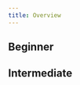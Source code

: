 ```yaml
---
title: Overview
---
```


## Beginner

<TutorialWideCard title="Database Change Management with MySQL" url="/blog/database-change-management-with-mysql" date="2023/04/23" logos="aurora"></TutorialWideCard>

<TutorialWideCard title="Database Change Management using Bytebase Cloud" url="/blog/database-change-management-using-bytebase-cloud" date="2023/04/17" logos="aurora"></TutorialWideCard>

<TutorialWideCard title="Database Change Management with Redis" url="/blog/database-change-management-with-redis" date="2023/04/14" logos="redis"></TutorialWideCard>

<TutorialWideCard title="Database Change Management with MongoDB" url="/blog/database-change-management-with-mongodb" date="2023/03/21" logos="mongodb"></TutorialWideCard>

<TutorialWideCard title="Database Change Management with Amazon Aurora" url="/blog/database-change-management-with-amazon-aurora" date="2023/03/09" logos="aurora"></TutorialWideCard>

<TutorialWideCard title="Database Change Management with PostgreSQL" url="/blog/database-change-management-with-postgresql" date="2023/02/14" logos="postgres"></TutorialWideCard>

<TutorialWideCard title="Database Change Management with TiDB" url="/blog/database-change-management-with-tidb" date="2023/01/03" logos="tidb"></TutorialWideCard>

<TutorialWideCard title="Database Change Management with Snowflake" url="/blog/database-change-management-with-snowflake" date="2022/12/22" logos="snowflake"></TutorialWideCard>

<TutorialWideCard title="How to Synchronize Database Schemas" url="/blog/database-change-management-with-snowflake" date="2022/11/24"></TutorialWideCard>

## Intermediate

<TutorialCardsWrapper>

<TutorialTallCard title="Database Change Management with GitHub using Bytebase Cloud" url="/blog/database-change-management-with-github-using-bytebase-cloud" logos="aurora,github" date="2023/04/17"></TutorialTallCard>

<TutorialTallCard title="Database Change Management with Redis and GitHub" url="/blog/database-change-management-with-redis-and-github" logos="redis,github" date="2023/04/14"></TutorialTallCard>

<TutorialTallCard title="Database Change Management with MongoDB and GitHub" url="/blog/database-change-management-with-mongodb-and-github" logos="mongodb,github" date="2023/03/22"></TutorialTallCard>

</TutorialCardsWrapper>

